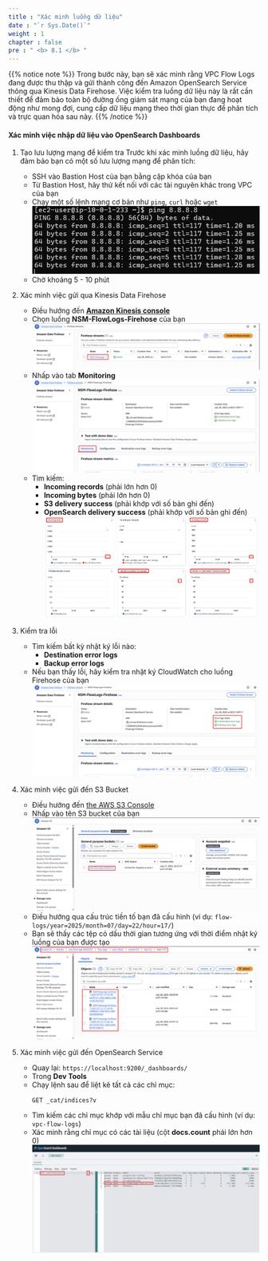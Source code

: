 ```yaml
---
title : "Xác minh luồng dữ liệu"
date : "`r Sys.Date()`"
weight : 1
chapter : false
pre : " <b> 8.1 </b> "
---
```


{{% notice note %}}
Trong bước này, bạn sẽ xác minh rằng VPC Flow Logs đang được thu thập và gửi thành công đến Amazon OpenSearch Service thông qua Kinesis Data Firehose. Việc kiểm tra luồng dữ liệu này là rất cần thiết để đảm bảo toàn bộ đường ống giám sát mạng của bạn đang hoạt động như mong đợi, cung cấp dữ liệu mạng theo thời gian thực để phân tích và trực quan hóa sau này.
{{% /notice %}}

#### Xác minh việc nhập dữ liệu vào OpenSearch Dashboards
1. Tạo lưu lượng mạng để kiểm tra
    Trước khi xác minh luồng dữ liệu, hãy đảm bảo bạn có một số lưu lượng mạng để phân tích:
    - SSH vào Bastion Host của bạn bằng cặp khóa của bạn
    - Từ Bastion Host, hãy thử kết nối với các tài nguyên khác trong VPC của bạn
    - Chạy một số lệnh mạng cơ bản như `ping`, `curl` hoặc `wget`
    ![image.png](image.png)
    - Chờ khoảng 5 - 10 phút

2. Xác minh việc gửi qua Kinesis Data Firehose
    - Điều hướng đến [**Amazon Kinesis console**](https://us-east-1.console.aws.amazon.com/firehose)
    - Chọn luồng **NSM-FlowLogs-Firehose** của bạn
    ![image.png](image%201.png)
    - Nhấp vào tab **Monitoring**
    ![image.png](image%202.png)
    - Tìm kiếm:
        - **Incoming records** (phải lớn hơn 0)
        - **Incoming bytes** (phải lớn hơn 0)
        - **S3 delivery success** (phải khớp với số bản ghi đến)
        - **OpenSearch delivery success** (phải khớp với số bản ghi đến)
    ![image.png](image%203.png)
3. Kiểm tra lỗi
    - Tìm kiếm bất kỳ nhật ký lỗi nào:
        - **Destination error logs**
        - **Backup error logs**
    - Nếu bạn thấy lỗi, hãy kiểm tra nhật ký CloudWatch cho luồng Firehose của bạn
    ![image.png](image%204.png)
4. Xác minh việc gửi đến S3 Bucket
    - Điều hướng đến [the AWS S3 Console](https://us-east-1.console.aws.amazon.com/s3)
    - Nhấp vào tên S3 bucket của bạn
    ![image.png](image%205.png)
    - Điều hướng qua cấu trúc tiền tố bạn đã cấu hình (ví dụ: `flow-logs/year=2025/month=07/day=22/hour=17/`)
    - Bạn sẽ thấy các tệp có dấu thời gian tương ứng với thời điểm nhật ký luồng của bạn được tạo
    ![image.png](image%206.png)
5. Xác minh việc gửi đến OpenSearch Service
    - Quay lại: `https://localhost:9200/_dashboards/`
    - Trong **Dev Tools**
    - Chạy lệnh sau để liệt kê tất cả các chỉ mục:
        ```
        GET _cat/indices?v
        ```
    - Tìm kiếm các chỉ mục khớp với mẫu chỉ mục bạn đã cấu hình (ví dụ: `vpc-flow-logs`)
    - Xác minh rằng chỉ mục có các tài liệu (cột **docs.count** phải lớn hơn 0)
    ![image.png](image%207.png)